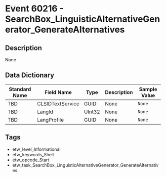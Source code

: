 # Event 60216 - SearchBox_LinguisticAlternativeGenerator_GenerateAlternatives

## Description
None

## Data Dictionary
|Standard Name|Field Name|Type|Description|Sample Value|
|---|---|---|---|---|
|TBD|CLSIDTextService|GUID|None|`None`|
|TBD|LangId|UInt32|None|`None`|
|TBD|LangProfile|GUID|None|`None`|

## Tags
* etw_level_Informational
* etw_keywords_Shell
* etw_opcode_Start
* etw_task_SearchBox_LinguisticAlternativeGenerator_GenerateAlternatives